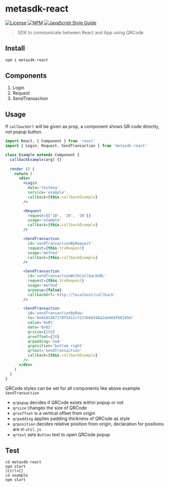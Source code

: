 # metasdk-react

[![License](http://img.shields.io/badge/license-MIT-blue.svg)](https://raw.githubusercontent.com/hexoul/go-coinmarketcap/master/LICENSE)
[![NPM](https://img.shields.io/npm/v/metasdk-react.svg)](https://www.npmjs.com/package/metasdk-react)
[![JavaScript Style Guide](https://img.shields.io/badge/code_style-standard-brightgreen.svg)](https://standardjs.com)

> SDK to communicate between React and App using QRCode

## Install

```bash
npm i metasdk-react
```

## Components

1. Login
2. Request
2. SendTransaction

## Usage

If `callbackUrl` will be given as prop, a component shows QR code directly, not popup button.

```jsx
import React, { Component } from 'react'
import { Login, Request, SendTransaction } from 'metasdk-react'

class Example extends Component {
  callbackExample(arg) {}
  
  render () {
    return (
      <div>
        <Login
          data='testmsg'
          service='example'
          callback={this.callbackExample}
        />

        <Request
          request={['10', '20', '30']}
          usage='example'
          callback={this.callbackExample}
        />

        <SendTransaction
          id='sendTransactionByRequest'
          request={this.trxRequest}
          usage='method'
          callback={this.callbackExample}
        />

        <SendTransaction
          id='sendTransactionWithCallbackURL'
          request={this.trxRequest}
          usage='method'
          qrpopup={false}
          callbackUrl='http://localhost/callback'
        />

        <SendTransaction
          id='sendTransactionByRaw'
          to='0x8101487270f5411cf213b8d348a2ab46df66245d'
          value='0x01'
          data='0x02'
          qrsize={256}
          qrvoffset={20}
          qrpadding='2em'
          qrposition='bottom right'
          qrtext='SendTransaction'
          callback={this.callbackExample}
        />
      </div>
    )
  }
}
```

QRCode styles can be set for all components like above example `SendTransaction`
- `qrpopup` decides if QRCode exists within popup or not
- `qrsize` changes the size of QRCode
- `qrvoffset` is a vertical offset from origin
- `qrpadding` applies padding thickness of QRCode as style
- `qrposition` decides relative position from origin, declaration for positions are in `util.js`
- `qrtext` sets `Button` text to open QRCode popup

## Test

```
cd metasdk-react
npm start
[Ctrl+C]
cd example
npm start
```
